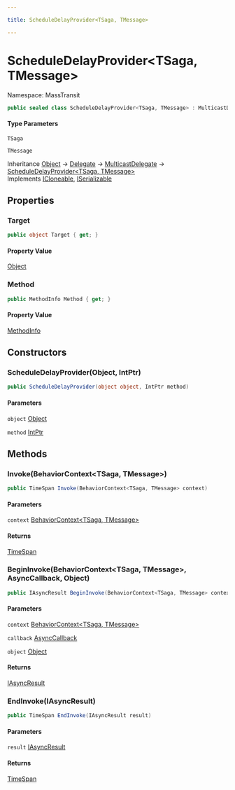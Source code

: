 ```yaml
---

title: ScheduleDelayProvider<TSaga, TMessage>

---
```


# ScheduleDelayProvider\<TSaga, TMessage\>

Namespace: MassTransit

```csharp
public sealed class ScheduleDelayProvider<TSaga, TMessage> : MulticastDelegate, ICloneable, ISerializable
```

#### Type Parameters

`TSaga`<br/>

`TMessage`<br/>

Inheritance [Object](https://learn.microsoft.com/en-us/dotnet/api/system.object) → [Delegate](https://learn.microsoft.com/en-us/dotnet/api/system.delegate) → [MulticastDelegate](https://learn.microsoft.com/en-us/dotnet/api/system.multicastdelegate) → [ScheduleDelayProvider\<TSaga, TMessage\>](../masstransit/scheduledelayprovider-2)<br/>
Implements [ICloneable](https://learn.microsoft.com/en-us/dotnet/api/system.icloneable), [ISerializable](https://learn.microsoft.com/en-us/dotnet/api/system.runtime.serialization.iserializable)

## Properties

### **Target**

```csharp
public object Target { get; }
```

#### Property Value

[Object](https://learn.microsoft.com/en-us/dotnet/api/system.object)<br/>

### **Method**

```csharp
public MethodInfo Method { get; }
```

#### Property Value

[MethodInfo](https://learn.microsoft.com/en-us/dotnet/api/system.reflection.methodinfo)<br/>

## Constructors

### **ScheduleDelayProvider(Object, IntPtr)**

```csharp
public ScheduleDelayProvider(object object, IntPtr method)
```

#### Parameters

`object` [Object](https://learn.microsoft.com/en-us/dotnet/api/system.object)<br/>

`method` [IntPtr](https://learn.microsoft.com/en-us/dotnet/api/system.intptr)<br/>

## Methods

### **Invoke(BehaviorContext\<TSaga, TMessage\>)**

```csharp
public TimeSpan Invoke(BehaviorContext<TSaga, TMessage> context)
```

#### Parameters

`context` [BehaviorContext\<TSaga, TMessage\>](../masstransit/behaviorcontext-2)<br/>

#### Returns

[TimeSpan](https://learn.microsoft.com/en-us/dotnet/api/system.timespan)<br/>

### **BeginInvoke(BehaviorContext\<TSaga, TMessage\>, AsyncCallback, Object)**

```csharp
public IAsyncResult BeginInvoke(BehaviorContext<TSaga, TMessage> context, AsyncCallback callback, object object)
```

#### Parameters

`context` [BehaviorContext\<TSaga, TMessage\>](../masstransit/behaviorcontext-2)<br/>

`callback` [AsyncCallback](https://learn.microsoft.com/en-us/dotnet/api/system.asynccallback)<br/>

`object` [Object](https://learn.microsoft.com/en-us/dotnet/api/system.object)<br/>

#### Returns

[IAsyncResult](https://learn.microsoft.com/en-us/dotnet/api/system.iasyncresult)<br/>

### **EndInvoke(IAsyncResult)**

```csharp
public TimeSpan EndInvoke(IAsyncResult result)
```

#### Parameters

`result` [IAsyncResult](https://learn.microsoft.com/en-us/dotnet/api/system.iasyncresult)<br/>

#### Returns

[TimeSpan](https://learn.microsoft.com/en-us/dotnet/api/system.timespan)<br/>
